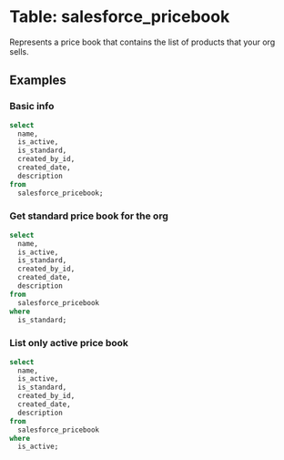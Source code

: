 # Table: salesforce_pricebook

Represents a price book that contains the list of products that your org sells.

## Examples

### Basic info

```sql
select
  name,
  is_active,
  is_standard,
  created_by_id,
  created_date,
  description
from
  salesforce_pricebook;
```

### Get standard price book for the org

```sql
select
  name,
  is_active,
  is_standard,
  created_by_id,
  created_date,
  description
from
  salesforce_pricebook
where
  is_standard;
```

### List only active price book

```sql
select
  name,
  is_active,
  is_standard,
  created_by_id,
  created_date,
  description
from
  salesforce_pricebook
where
  is_active;
```
